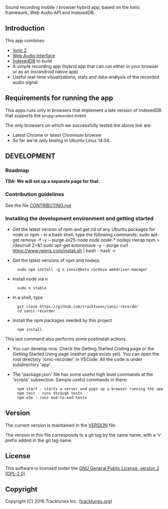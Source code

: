 Sound recording mobile / browser hybrid app, based on the Ionic framework,
Web Audio API and IndexedDB.

## Introduction

This app combines
* [Ionic 2](http://ionicframework.com/docs/v2/)
* [Web Audio
  Interface](https://developer.mozilla.org/en-US/docs/Web/API/Web_Audio_API)
* [IndexedDB](https://developer.mozilla.org/en-US/docs/Web/API/IndexedDB_API)
to build
* A simple recording app (hybrid app that can run either in your browser or 
  as an ios/android native app)
* Useful real-time visualizations, stats and data-analysis of the recorded 
  audio signal

## Requirements for running the app
This apps runs only in browsers that implement
a late version of IndexedDB that supports the `onupgradeended` event.

The only browsers on which we successfully tested the above link are:
* Latest Chrome or latest Chromium browser
* So far we're only testing in Ubuntu Linux 14.04.

## DEVELOPMENT

### Roadmap
**TBA: We will set up a separate page for that.**  

### Contribution guidelines

See the file [CONTRIBUTING.md](https://github.com/tracktunes/ionic-recorder/blob/master/CONTRIBUTING.md)

### Installing the development environment and getting started
* Get the latest version of npm and get rid of any Ubuntu packages for
node or npm - in a bash shell, type the following commands:
        sudo apt-get remove -f -y --purge ax25-node node node-\* nodejs rlwrap npm > /dev/null 2>&1
        sudo apt-get autoremove -y --purge
        curl https://www.npmjs.com/install.sh | bash -
        hash -r
* Get the latest versions of npm and nodejs:

        sudo npm install -g n ionic@beta cordova webdriver-manager
* Install node via n

        sudo n stable
* In a shell, type

        git clone https://github.com/tracktunes/ionic-recorder
        cd ionic-recorder
* Install the npm packages needed by this project

        npm install
This last command also performs some postinstall actions.

* You can develop now.  Check the Getting Started Coding page or the
  Getting Started Using page (neither page exists yet). You can open
  the root directory 'ionic-recorder' in VSCode.  All the code is
  under subdirectory 'app'.

* The 'package.json' file has some useful high level commands at the
  'scripts' subsection.  Sample useful commands in there:

        npm start - starts a server and pops up a browser running the app
        npm test - runs through tests
        npm e2e - runs end-to-end tests

## Version
The current version is maintained in the
[VERSION](https://github.com/tracktunes/ionic-recorder/blob/master/VERSION)
file.

The version in this file corresponds to a git tag by the same name,
with a 'v' prefix added in the git tag name.

## License

This software is licensed under the [GNU General Public License, version 2 (GPL-2.0)](https://opensource.org/licenses/GPL-2.0)

## Copyright

Copyright (C) 2016 Tracktunes Inc. ([tracktunes.org](https://tracktunes.org))
